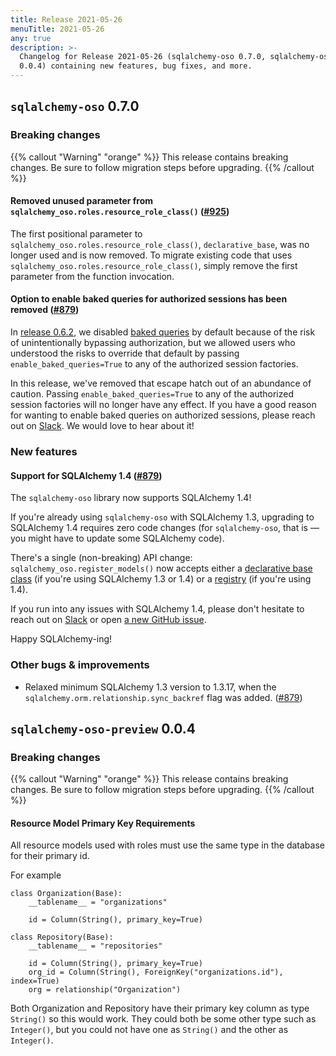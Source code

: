```yaml
---
title: Release 2021-05-26
menuTitle: 2021-05-26
any: true
description: >-
  Changelog for Release 2021-05-26 (sqlalchemy-oso 0.7.0, sqlalchemy-oso-preview
  0.0.4) containing new features, bug fixes, and more.
---
```


## `sqlalchemy-oso` 0.7.0

### Breaking changes

{{% callout "Warning" "orange" %}}
  This release contains breaking changes. Be sure to follow migration steps
  before upgrading.
{{% /callout %}}

#### Removed unused parameter from `sqlalchemy_oso.roles.resource_role_class()` ([#925][])

The first positional parameter to `sqlalchemy_oso.roles.resource_role_class()`,
`declarative_base`, was no longer used and is now removed. To migrate existing
code that uses `sqlalchemy_oso.roles.resource_role_class()`, simply remove the
first parameter from the function invocation.

[#925]: https://github.com/osohq/oso/pull/925

#### Option to enable baked queries for authorized sessions has been removed ([#879][])

In [release 0.6.2](project/changelogs/2021-05-17.md), we disabled [baked
queries][] by default because of the risk of unintentionally bypassing
authorization, but we allowed users who understood the risks to override that
default by passing `enable_baked_queries=True` to any of the authorized session
factories.

In this release, we've removed that escape hatch out of an abundance of caution.
Passing `enable_baked_queries=True` to any of the authorized session factories
will no longer have any effect. If you have a good reason for wanting to enable
baked queries on authorized sessions, please reach out on [Slack][]. We would
love to hear about it!

[baked queries]: https://docs.sqlalchemy.org/en/13/orm/extensions/baked.html
[Slack]: https://join-slack.osohq.com/

### New features

#### Support for SQLAlchemy 1.4 ([#879][])

The `sqlalchemy-oso` library now supports SQLAlchemy 1.4!

If you're already using `sqlalchemy-oso` with SQLAlchemy 1.3, upgrading to
SQLAlchemy 1.4 requires zero code changes (for `sqlalchemy-oso`, that is — you
might have to update some SQLAlchemy code).

There's a single (non-breaking) API change: `sqlalchemy_oso.register_models()`
now accepts either a [declarative base class][] (if you're using SQLAlchemy 1.3
or 1.4) or a [registry][] (if you're using 1.4).

If you run into any issues with SQLAlchemy 1.4, please don't hesitate to reach
out on [Slack][] or open [a new GitHub issue][].

Happy SQLAlchemy-ing!

[#879]: https://github.com/osohq/oso/pull/879
[declarative base class]: https://docs.sqlalchemy.org/en/14/orm/mapping_styles.html#declarative-mapping
[registry]: https://docs.sqlalchemy.org/en/14/orm/mapping_api.html#sqlalchemy.orm.registry
[a new GitHub issue]: https://github.com/osohq/oso/issues?q=is%3Aissue+is%3Aopen+sort%3Aupdated-desc+sqlalchemy

### Other bugs & improvements

- Relaxed minimum SQLAlchemy 1.3 version to 1.3.17, when the
  `sqlalchemy.orm.relationship.sync_backref` flag was added. ([#879][])

## `sqlalchemy-oso-preview` 0.0.4

### Breaking changes

{{% callout "Warning" "orange" %}}
  This release contains breaking changes. Be sure to follow migration steps
  before upgrading.
{{% /callout %}}

#### Resource Model Primary Key Requirements
All resource models used with roles must use the same type in the database for their primary id.

For example
```
class Organization(Base):
    __tablename__ = "organizations"

    id = Column(String(), primary_key=True)

class Repository(Base):
    __tablename__ = "repositories"

    id = Column(String(), primary_key=True)
    org_id = Column(String(), ForeignKey("organizations.id"), index=True)
    org = relationship("Organization")
```

Both Organization and Repository have their primary key column as type `String()` so this would work.
They could both be some other type such as `Integer()`,
but you could not have one as `String()` and the other as `Integer()`.

